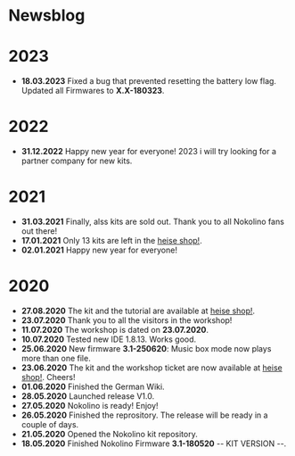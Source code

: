 # Newsblog

# 2023
* **18.03.2023** Fixed a bug that prevented resetting the battery low flag. Updated all Firmwares to **X.X-180323**. 

# 2022
* **31.12.2022** Happy new year for everyone! 2023 i will try looking for a partner company for new kits.  

# 2021  

* **31.03.2021** Finally, alss kits are sold out. Thank you to all Nokolino fans out there!
* **17.01.2021** Only 13 kits are left in the [heise shop!](https://shop.heise.de/nokolino-bauset).  
* **02.01.2021** Happy new year for everyone! 

# 2020  
  
* **27.08.2020** The kit and the tutorial are available at [heise shop!](https://shop.heise.de/katalog/nokolino-workshop-maker-faire-20).  
* **23.07.2020** Thank you to all the visitors in the workshop!  
* **11.07.2020** The workshop is dated on **23.07.2020**.  
* **10.07.2020** Tested new IDE 1.8.13. Works good.  
* **25.06.2020** New firmware **3.1-250620**: Music box mode now plays more than one file.   
* **23.06.2020** The kit and the workshop ticket are now available at [heise shop!](https://shop.heise.de/katalog/nokolino-bauset). Cheers!  
* **01.06.2020** Finished the German Wiki.  
* **28.05.2020** Launched release V1.0.  
* **27.05.2020** Nokolino is ready! Enjoy!  
* **26.05.2020** Finished the reprository. The release will be ready in a couple of days.  
* **21.05.2020** Opened the Nokolino kit repository.
* **18.05.2020** Finished Nokolino Firmware **3.1-180520** -- KIT VERSION --.     
